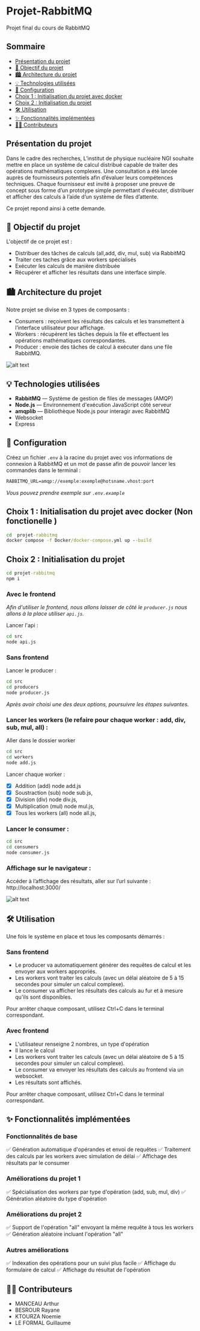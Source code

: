 # Projet-RabbitMQ
Projet final du cours de RabbitMQ

## Sommaire

- [Présentation du projet](#présentation-du-projet)
- [🎯 Objectif du projet](#-objectif-du-projet)
- [🏙️ Architecture du projet](#-architecture-du-projet)
- [💡 Technologies utilisées](#-technologies-utilisées)
- [🔩 Configuration](#-configuration)
- [Choix 1 : Initialisation du projet avec docker](#choix-1--initialisation-du-projet-avec-docker)
- [Choix 2 : Initialisation du projet](#choix-2--initialisation-du-projet)
- [🛠️ Utilisation](#-utilisation)
- [✨ Fonctionnalités implémentées](#-fonctionnalités-implémentées)
- [🧑‍💻 Contributeurs](#-contributeurs)

## Présentation du projet

Dans le cadre des recherches, L’institut de physique nucléaire NGI  souhaite mettre en place un système de calcul distribué capable de traiter des opérations mathématiques complexes. 
Une consultation a été lancée auprès de fournisseurs potentiels afin d’évaluer leurs compétences techniques. 
Chaque fournisseur est invité à proposer une preuve de concept sous forme d’un prototype simple permettant d’exécuter, distribuer et afficher des calculs à l’aide d’un système de files d’attente.

Ce projet repond ainsi à cette demande.

## 🎯 Objectif du projet 

L'objectif de ce projet est : 
- Distribuer des tâches de calculs (all,add, div, mul, sub) via RabbitMQ
- Traiter ces taches grâce aux workers spécialisés
- Exécuter les calculs de manière distribuée
- Récupérer et afficher les résultats dans une interface simple.

## 🏙 Architecture du projet 

Notre projet se divise en 3 types de composants : 

- Consumers : reçoivent les résultats des calculs et les transmettent à l’interface utilisateur pour affichage.
- Workers : récupèrent les tâches depuis la file et effectuent les opérations mathématiques correspondantes.
- Producer : envoie des tâches de calcul à exécuter dans une file RabbitMQ.

![alt text](./img/architecture.png)

## 💡 Technologies utilisées 

- **RabbitMQ** — Système de gestion de files de messages (AMQP)
- **Node.js** — Environnement d'exécution JavaScript côté serveur
- **amqplib** — Bibliothèque Node.js pour interagir avec RabbitMQ
- Websocket
- Express
 

## 🔩 Configuration 

Créez un fichier `.env` à la racine du projet avec vos informations de connexion à RabbitMQ et un mot de passe afin de pouvoir lancer les commandes dans le terminal :

```cmd
RABBITMQ_URL=amqp://exemple:exemple@hotsname.vhost:port
```
_Vous pouvez prendre exemple sur `.env.example`_


## Choix 1 : Initialisation du projet avec docker (Non fonctionelle ) 
``` cmd 
cd  projet-rabbitmq
docker compose -f Docker/docker-compose.yml up --build
```

## Choix 2 : Initialisation du projet
```cmd
cd projet-rabbitmq
npm i 
```

### Avec le frontend 
_Afin d'utiliser le frontend, nous allons laisser de côté le `producer.js` nous allons à la place utiliser `api.js`._

Lancer l'api : 
```cmd
cd src
node api.js
```
### Sans frontend

Lancer le producer : 
```cmd
cd src
cd producers
node producer.js
```

_Après avoir choisi une des deux options, poursuivre les étapes suivantes._ 

### Lancer les workers  (le refaire pour chaque worker : add, div, sub, mul, all) :

Aller dans le dossier worker 
```cmd
cd src 
cd workers
node add.js
```
Lancer chaque worker :

- [x] Addition (add) node add.js
- [x] Soustraction (sub) node sub.js,
- [x] Division (div) node div.js,
- [x] Multiplication (mul) node mul.js,
- [x] Tous les workers (all) node all.js,

### Lancer le consumer : 
```cmd
cd src
cd consumers
node consumer.js
```

### Affichage sur le navigateur :
Accéder à l’affichage des résultats, aller sur l’url suivante :
http://localhost:3000/

![alt text](./img/screen_front.png)

## 🛠 Utilisation

Une fois le système en place et tous les composants démarrés :

### Sans frontend

- Le producer va automatiquement générer des requêtes de calcul et les envoyer aux workers appropriés.
- Les workers vont traiter les calculs (avec un délai aléatoire de 5 à 15 secondes pour simuler un calcul complexe).
- Le consumer va afficher les résultats des calculs au fur et à mesure qu'ils sont disponibles.

Pour arrêter chaque composant, utilisez Ctrl+C dans le terminal correspondant.

### Avec frontend

- L'utilisateur renseigne 2 nombres, un type d'opération 
- Il lance le calcul
- Les workers vont traiter les calculs (avec un délai aléatoire de 5 à 15 secondes pour simuler un calcul complexe).
- Le consumer va envoyer les résultats des calculs au frontend via un websocket.
- Les résultats sont affichés.

Pour arrêter chaque composant, utilisez Ctrl+C dans le terminal correspondant.

## ✨ Fonctionnalités implémentées

### Fonctionnalités de base

✅ Génération automatique d'opérandes et envoi de requêtes
✅ Traitement des calculs par les workers avec simulation de délai
✅ Affichage des résultats par le consumer

### Améliorations du projet 1

✅ Spécialisation des workers par type d'opération (add, sub, mul, div)
✅ Génération aléatoire du type d'opération

### Améliorations du projet 2

✅ Support de l'opération "all" envoyant la même requête à tous les workers
✅ Génération aléatoire incluant l'opération "all"

### Autres améliorations

✅ Indexation des opérations pour un suivi plus facile
✅ Affichage du formulaire de calcul
✅ Affichage du résultat de l'opération

## 🧑‍💻 Contributeurs
- MANCEAU Arthur
- BESROUR Rayane
- KTOURZA Noemie
- LE FORMAL Guillaume
